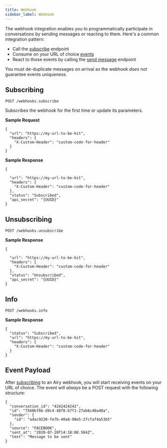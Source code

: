 ```yaml
---
title: Webhook
sidebar_label: Webhook
---
```


The webhook integration enables you to programmatically participate in
conversations by sending messages or reacting to them. Here's a common
integration pattern:

- Call the [subscribe](#subscribing) endpoint 
- Consume on your URL of choice [events](#event-payload)
- React to those events by calling the [send
  message](api/http.md#send-a-message) endpoint

You must de-duplicate messages on arrival as the webhook *does not* guarantee
events uniqueness.

## Subscribing

`POST /webhooks.subscribe`

Subscribes the webhook for the first time or update its parameters.

**Sample Request**

```json5
{
  "url": "https://my-url-to-be-hit",
  "headers": {
    "X-Custom-Header": "custom-code-for-header"
  }
}
```

**Sample Response**

```json5
{

  "url": "https://my-url-to-be-hit",
  "headers": {
    "X-Custom-Header": "custom-code-for-header"
  },
  "status": "Subscribed",
  "api_secret": "{UUID}"
}
```

## Unsubscribing

`POST /webhooks.unsubscribe`

**Sample Response**

```json5
{

  "url": "https://my-url-to-be-hit",
  "headers": {
    "X-Custom-Header": "custom-code-for-header"
  },
  "status": "Unsubscribed",
  "api_secret": "{UUID}"
}
```

## Info

`POST /webhooks.info`

**Sample Response**

```json5
{
  "status": "Subscribed",
  "url": "https://my-url-to-be-hit",
  "headers": {
    "X-Custom-Header": "custom-code-for-header"
  }
}
```

## Event Payload

After [subscribing](#subscribing-to-a-webhook) to an Airy webhook, you will start receiving events on your
URL of choice. The event will *always* be a POST request with the following
structure:

```json5
{
  "conversation_id": "4242424242",
  "id": "7560bf66-d9c4-48f8-b7f1-27ab6c40a40a",
  "sender": {
    "id": "adac9220-fe7b-40a8-98e5-2fcfaf4a53b5"
  },
  "source": "FACEBOOK",
  "sent_at": "2020-07-20T14:18:08.584Z",
  "text": "Message to be sent"
}
```
